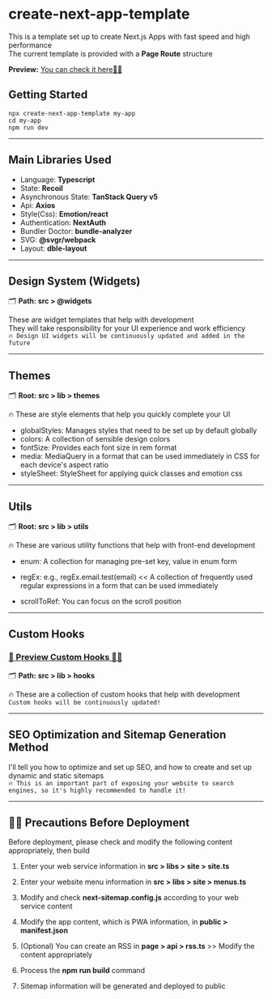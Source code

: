 # create-next-app-template

This is a template set up to create Next.js Apps with fast speed and high performance<br/>
The current template is provided with a **Page Route** structure<br/>

**Preview:**
[You can check it here☝🏻](https://next-typescript-tamplate.vercel.app)

## Getting Started

    npx create-next-app-template my-app
    cd my-app
    npm run dev

---

## Main Libraries Used

- Language: **Typescript**
- State: **Recoil**
- Asynchronous State: **TanStack Query v5**
- Api: **Axios**
- Style(Css): **Emotion/react**
- Authentication: **NextAuth**
- Bundler Doctor: **bundle-analyzer**
- SVG: **@svgr/webpack**
- Layout: **dble-layout**

---

## Design System (Widgets)

🗂️ **Path: src > @widgets**

These are widget templates that help with development<br/>
They will take responsibility for your UI experience and work efficiency<br/>
`🔥 Design UI widgets will be continuously updated and added in the future`

---

## Themes

🗂️ **Root: src > lib > themes**

🔥 These are style elements that help you quickly complete your UI

- globalStyles: Manages styles that need to be set up by default globally
- colors: A collection of sensible design colors
- fontSize: Provides each font size in rem format
- media: MediaQuery in a format that can be used immediately in CSS for each device's aspect ratio
- styleSheet: StyleSheet for applying quick classes and emotion css

---

## Utils

🗂️ **Root: src > lib > utils**

🔥 These are various utility functions that help with front-end development

- enum: A collection for managing pre-set key, value in enum form

- regEx: e.g., regEx.email.test(email) << A collection of frequently used regular expressions in a form that can be used immediately

- scrollToRef: You can focus on the scroll position

---

## Custom Hooks

### [🔎 Preview Custom Hooks ☝🏻](https://github.com/deep-hwan/create-next-app-template/tree/main/document/en/hooks/README.md)

🗂️ **Path: src > lib > hooks**

🔥 These are a collection of custom hooks that help with development<br/>
`Custom hooks will be continuously updated!`

---

## SEO Optimization and Sitemap Generation Method

I'll tell you how to optimize and set up SEO, and how to create and set up dynamic and static sitemaps<br/>
`🔥 This is an important part of exposing your website to search engines, so it's highly recommended to handle it!`

---

## 🙏🏻 Precautions Before Deployment

Before deployment, please check and modify the following content appropriately, then build

1. Enter your web service information in **src > libs > site > site.ts**

2. Enter your website menu information in **src > libs > site > menus.ts**

3. Modify and check **next-sitemap.config.js** according to your web service content

4. Modify the app content, which is PWA information, in **public > manifest.json**

5. (Optional) You can create an RSS in **page > api > rss.ts** >> Modify the content appropriately

6. Process the **npm run build** command

7. Sitemap information will be generated and deployed to public
